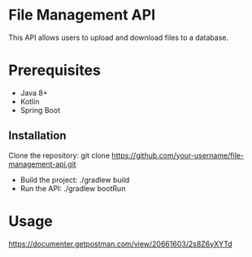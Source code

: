 # File Management API
This API allows users to upload and download files to a database.

# Prerequisites
* Java 8+
* Kotlin
* Spring Boot
## Installation
Clone the repository: git clone https://github.com/your-username/file-management-api.git
* Build the project: ./gradlew build
* Run the API: ./gradlew bootRun
# Usage
https://documenter.getpostman.com/view/20661603/2s8Z6yXYTd
